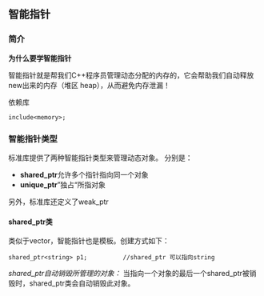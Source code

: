 ## 智能指针

### 简介

**为什么要学智能指针**

智能指针就是帮我们C++程序员管理动态分配的内存的，它会帮助我们自动释放new出来的内存（堆区 heap），从而避免内存泄漏！

依赖库

    include<memory>;

### 智能指针类型

标准库提供了两种智能指针类型来管理动态对象。
分别是：
 - **shared_ptr**允许多个指针指向同一个对象
 - **unique_ptr**”独占“所指对象

另外，标准库还定义了weak_ptr


#### shared_ptr类


类似于vector，智能指针也是模板。创建方式如下：

    shared_ptr<string> p1;          //shared_ptr 可以指向string

*shared_ptr自动销毁所管理的对象：*
当指向一个对象的最后一个shared_ptr被销毁时，shared_ptr类会自动销毁此对象。


